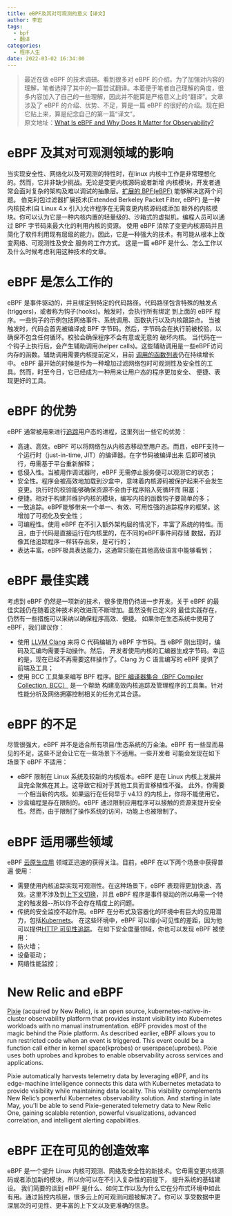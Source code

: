 ```yaml
---
title: eBPF及其对可观测的意义【译文】
author: 李岩
tags:
  - bpf
  - 翻译
categories:
  - 程序人生
date: 2022-03-02 16:34:00
---
```

> 最近在做 eBPF 的技术调研。看到很多对 eBPF 的介绍。为了加强对内容的理解，笔者选择了其中的一篇尝试翻译。本着便于笔者自己理解的角度，很多内容加入了自己的一些理解，因此并不能算是严格意义上的“翻译”。文章涉及了 eBPF 的介绍、优势、不足，算是一篇 eBPF 的很好的介绍。现在把它贴上来，算是纪念自己的第一篇“译文”。  
原文地址：[What Is eBPF and Why Does It Matter for Observability?](https://newrelic.com/blog/best-practices/what-is-ebpf)

<!--more-->

# eBPF 及其对可观测领域的影响
当实现安全性、网络化以及可观测的特性时，在linux 内核中工作是非常理想化的。然而，它并非缺少挑战。无论是变更内核源码或者新增
内核模块，开发者通常会面对复杂的架构及难以调试的抽象层。[扩展的 BPF(eBPF)](https://www.kernel.org/doc/html/latest/bpf/index.html) 能够解决这两个问题。
伯克利包过滤器扩展技术(Extended Berkeley Packet Filter, eBPF) 是一种内核技术(自 Linux 4.x 引入)允许程序在无需变更内核源码或添加
额外的内核模块。你可以认为它是一种内核内置的轻量级的、沙箱式的虚拟机，编程人员可以通过 BPF 字节码来最大化的利用内核的资源。
使用 eBPF 消除了变更内核源码并且简化了软件利用现有层级的能力。因此，它是一种强大的技术，有可能从根本上改变网络、可观测性及安全
服务的工作方式。
这是一篇 eBPF 是什么、怎么工作以及什么时候考虑利用这种技术的文章。
# eBPF 是怎么工作的
eBPF 是事件驱动的，并且绑定到特定的代码路径。代码路径包含特殊的触发点(triggers)，或者称为钩子(hooks)。触发时，会执行所有绑定
到上面的 eBPF 程序。一些钩子的示例包括网络事件、系统调用、函数执行以及内核跟踪点。
当被触发时，代码会首先被编译成 BPF 字节码。然后，字节码会在执行前被校验，以确保不包含任何循环。校验会确保程序不会有意或无意的
破坏内核。
当代码在一个钩子上执行后，会产生辅助调用(helper calls)。这些辅助调用是一些eBPF访问内存的函数。辅助调用需要内核提前定义，目前
[调用的函数列表](https://man7.org/linux/man-pages/man7/bpf-helpers.7.html)仍在持续增长中。
eBPF 最开始的时候是作为一种增加过滤网络包时可观测性及安全性的工具。然而，时至今日，它已经成为一种用来让用户态的程序更加安全、
便捷、表现更好的工具。
# eBPF 的优势
eBPF 通常被用来进行[追踪](https://blog.px.dev/ebpf-function-tracing/)用户态的进程，这里列出一些它的优势：
* 高速、高效。eBPF 可以将网络包从内核态移动至用户态。而且，eBPF支持一个运行时（just-in-time, JIT）的编译器。在字节码被编译出来
后即可被执行，毋需基于平台重新解释；
* 低侵入性。当被用作调试器时，eBPF 无需停止服务便可以观测它的状态；
* 安全性。程序会被高效地加载到沙盒中，意味着内核源码被保护起来不会发生变更。执行时的校验能够确保资源不会由于程序陷入死循环而
阻塞；
* 便捷。相对于构建并维护内核的模块，编写内核的函数钩子要简单的多；
* 一致追踪。eBPF能够带来一个单一、有效、可用性强的追踪程序的框架。这增加了可视化及安全性；
* 可编程性。使用 eBPF 在不引入额外架构层的情况下，丰富了系统的特性。而且，由于代码是直接运行在内核里的，在不同的eBPF事件间存储
数据，而非像其他追踪程序一样转存出来，是可行的；
* 表达丰富。eBPF极具表达能力，这通常只能在其他高级语言中能够看到；
# eBPF 最佳实践
考虑到 eBPF 仍然是一项新的技术，很多使用仍待进一步开发。关于 eBPF 的最佳实践仍在随着这种技术的改进而不断增加。虽然没有已定义的
最佳实践存在，仍然有一些措施可以采纳以确保程序高效、便捷。
如果你在生态系统中使用了 eBPF，我们建议你：
* 使用 [LLVM Clang](https://clang.llvm.org) 来将 C 代码编辑为 eBPF 字节码。当 eBPF 刚出现时，编码及汇编均需要手动操作。然后，
开发者使用内核的汇编器生成字节码。幸运的是，现在已经不再需要这样操作了。Clang 为 C 语言编写的 eBPF 提供了前端及工具；
* 使用 BCC 工具集来编写 BPF 程序。[BPF 编译器集合（BPF Compiler Collection, BCC）](https://github.com/iovisor/bcc) 是一个帮助
构建高效内核追踪及管理程序的工具集。针对性能分析及网络拥塞控制相关的任务尤其合适。
# eBPF 的不足
尽管很强大，eBPF 并不是适合所有项目/生态系统的万金油。eBPF 有一些显而易见的不足，这些不足会让它在一些场景下不适用。一些开发者
可能会发现在如下场景下 eBPF 不适用：
* eBPF 限制在 Linux 系统及较新的内核版本。eBPF 是在 Linux 内核上发展并且完全聚焦在其上。这导致它相对于其他工具而言移植性不强。
此外，你需要一个相当新的内核。如果运行在任何早于 v4.13 的内核上，你将不能使用它。
* 沙盒编程是存在限制的。eBPF 通过限制应用程序可以接触的资源来提升安全性。然而，由于限制了操作系统的访问，功能上也被限制了。
# eBPF 适用哪些领域
eBPF [云原生应用](https://newrelic.com/solutions/cloud-adoption) 领域正迅速的获得关注。目前，eBPF 在以下两个场景中获得普遍
使用：
* 需要使用内核追踪实现可观测性。在这种场景下，eBPF 表现得更加快速、高效。这里不涉及到[上下文切换](https://www.quora.com/What-is-context-switching-in-Linux)，并且 eBPF 程序是事件驱动的所以毋需一个特定的触发器--所以你不会存在精度上的问题。
* 传统的安全监控不起作用。eBPF 在分布式及容器化的环境中有巨大的应用潜力，包括[Kubernets](https://kubernetes.io/blog/2017/12/using-ebpf-in-kubernetes/)。
在这些环境中，eBPF 可以缩小可见性的差距，因为他可以提供[HTTP 可见性追踪](https://blog.pixielabs.ai/ebpf-http-tracing/)。
在如下安全度量领域，你也可以发现 eBPF 被使用：
* 防火墙；
* 设备驱动；
* 网络性能监控；
# New Relic and eBPF
[Pixie](https://newrelic.com/platform/kubernetes-pixie) (acquired by New Relic), is an open source, kubernetes-native-in-cluster observability platform that provides instant visibility into Kubernetes workloads with no manual instrumentation. eBPF provides most of the magic behind the Pixie platform. As described earlier, eBPF allows you to run restricted code when an event is triggered. This event could be a function call either in kernel space(kprobes) or userspace(uprobes). Pixie uses both uprobes and kprobes to enable observability across services and applications.

Pixie automatically harvests telemetry data by leveraging eBPF, and its edge-machine intelligence connects this data with Kubernetes metadata to provide visibility while maintaining data locality. This visibility complements New Relic’s powerful Kubernetes observability solution. And starting in late May, you'll be able to send Pixie-generated telemetry data to New Relic One, gaining scalable retention, powerful visualizations, advanced correlation, and intelligent alerting capabilities.

# eBPF 正在可见的创造效率
eBPF 是一个提升 Linux 内核可观测、网络及安全性的新技术。它毋需变更内核源码或者添加新的模块，所以你可以在不引入复杂性的前提下，
提升系统的基础建设。
我们简要的谈到 eBPF 是什么、如何工作以及为什么它在分布式环境中如此有用。通过监控内核层，很多云上的可观测问题被解决了。你可以
享受数据中更深层次的可见性、更丰富的上下文以及更准确的信息。

